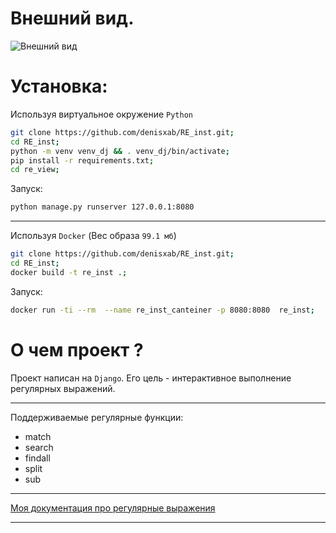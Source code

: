 # Внешний вид.

![Внешний вид](https://i.imgur.com/7Ccbrsj.png)

# Установка:

Используя виртуальное окружение `Python`

```bash
git clone https://github.com/denisxab/RE_inst.git;
cd RE_inst;
python -m venv venv_dj && . venv_dj/bin/activate;
pip install -r requirements.txt;
cd re_view;
```

Запуск:

```bash
python manage.py runserver 127.0.0.1:8080
```

---

Используя `Docker` (Вес образа `99.1 мб`)

```bash
git clone https://github.com/denisxab/RE_inst.git;
cd RE_inst;
docker build -t re_inst .;
```

Запуск:

```bash
docker run -ti --rm  --name re_inst_canteiner -p 8080:8080  re_inst;
```

# О чем проект ?

Проект написан на `Django`. Его цель - интерактивное выполнение регулярных выражений.

---
Поддерживаемые регулярные функции:

- match
- search
- findall
- split
- sub

---

[Моя документация про регулярные выражения](https://github.com/denisxab/open_lessen/blob/main/%D0%A3%D1%80%D0%BE%D0%BA%D0%B8/%D0%91%D0%BB%D0%BE%D0%BA9%20-%20Re%2C%20Unit-Tests.md)

---